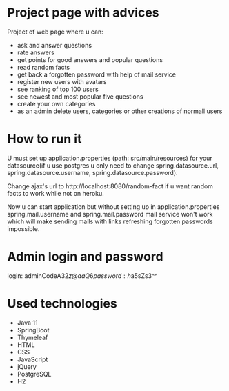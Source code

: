 # Project page with advices
Project of web page where u can:
- ask and answer questions
- rate answers 
- get points for good answers and popular questions
- read random facts
- get back a forgotten password with help of mail service
- register new users with avatars
- see ranking of top 100 users
- see newest and most popular five questions
- create your own categories
- as an admin delete users, categories or other creations of normall users
# How to run it
U must set up application.properties (path: src/main/resources) for your datasource(if u use postgres u only need to change spring.datasource.url, spring.datasource.username, spring.datasource.password).

Change ajax's url to http://localhost:8080/random-fact if u want random facts to work while not on heroku.

Now u can start application but without setting up in application.properties spring.mail.username and spring.mail.password mail service won't work which will make sending mails with links refreshing forgotten passwords impossible.
# Admin login and password
login: adminCodeA$32z@aaQ6
password: h$a5sZs3^^
# Used technologies
- Java 11
- SpringBoot
- Thymeleaf
- HTML
- CSS
- JavaScript
- jQuery
- PostgreSQL
- H2
